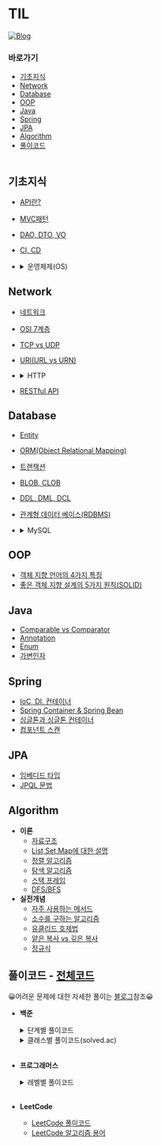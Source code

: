 # TIL
[![Blog](https://img.shields.io/badge/Blog-crupy.tistory.com-green.svg)](https://crupy.tistory.com/category)

### 바로가기
- [기초지식](#기초지식)
- [Network](#network)
- [Database](#database)
- [OOP](#oop)
- [Java](#java)
- [Spring](#spring)
- [JPA](#jpa)
- [Algorithm](#algorithm)
- [풀이코드](#풀이코드)
</br></br>

## 기초지식
- [API란?](https://github.com/crupy/TIL/blob/master/%EA%B8%B0%EC%B4%88%EC%A7%80%EC%8B%9D/API%EB%9E%80%3F.md)
- [MVC패턴](https://github.com/crupy/TIL/blob/master/%EA%B8%B0%EC%B4%88%EC%A7%80%EC%8B%9D/MVC%ED%8C%A8%ED%84%B4.md)
- [DAO, DTO, VO](https://github.com/crupy/TIL/blob/master/%EA%B8%B0%EC%B4%88%EC%A7%80%EC%8B%9D/DAO%2C%20DTO%2C%20VO.md)
- [CI, CD](https://github.com/crupy/TIL/blob/master/%EA%B8%B0%EC%B4%88%EC%A7%80%EC%8B%9D/CI%2C%20CD.md)
- <details>
    <summary>운영체제(OS)</summary>
    <div markdown="1">

    <details>
    <summary>운영체제의 정의 및 기본</summary>
    <div markdown="1">

    - [운영체제(OS)의 정의와 목적](https://github.com/crupy/TIL/blob/master/%EA%B8%B0%EC%B4%88%EC%A7%80%EC%8B%9D/%EC%9A%B4%EC%98%81%EC%B2%B4%EC%A0%9C(OS)/%EC%9A%B4%EC%98%81%EC%B2%B4%EC%A0%9C%EC%9D%98%20%EC%A0%95%EC%9D%98%EC%99%80%20%EB%AA%A9%EC%A0%81.md)

    </div>
    </details>
    
    <details>
    <summary>시스템 구조(System Structures)</summary>
    <div markdown="1">

    </div>
    </details>

    <details>
    <summary>프로세스(Process)</summary>
    <div markdown="1">

    </div>
    </details>

    <details>
    <summary>멀티 쓰레드(MultiThread)</summary>
    <div markdown="1">

    </div>
    </details>

    

    </div>
</details>

## Network
- [네트워크](https://github.com/crupy/TIL/blob/master/Network/%EB%84%A4%ED%8A%B8%EC%9B%8C%ED%81%AC.md)
- [OSI 7계층](https://github.com/crupy/TIL/blob/master/Network/OSI%207%EA%B3%84%EC%B8%B5.md)
- [TCP vs UDP](https://github.com/crupy/TIL/blob/master/Network/TCP%20vs%20UDP.md)
- [URI(URL vs URN)](https://github.com/crupy/TIL/blob/master/Network/URI(URL%2C%20URN).md)
- <details>
    <summary>HTTP</summary>
    <div markdown="1">

    - [HTTP 기본](https://github.com/crupy/TIL/blob/master/Network/HTTP/HTTP%20%EA%B8%B0%EB%B3%B8.md)
    - [HTTP 메서드](https://github.com/crupy/TIL/blob/master/Network/HTTP/HTTP%20%EB%A9%94%EC%84%9C%EB%93%9C.md)
    - [HTTP 상태코드](https://github.com/crupy/TIL/blob/master/Network/HTTP/HTTP%20%EC%83%81%ED%83%9C%EC%BD%94%EB%93%9C.md)
    - [HTTP 헤더 기본](https://github.com/crupy/TIL/blob/master/Network/HTTP/HTTP%20%ED%97%A4%EB%8D%94%20%EA%B8%B0%EB%B3%B8.md)
    - [HTTP 헤더 - 캐시](https://github.com/crupy/TIL/blob/master/Network/HTTP/HTTP%20%ED%97%A4%EB%8D%94%20-%20%EC%BA%90%EC%8B%9C.md)

    </div>
    </details>
    
- [RESTful API](https://github.com/crupy/TIL/blob/master/Network/RESTful%20API.md)

## Database
- [Entity](https://github.com/crupy/TIL/blob/master/Database/Entity.md)
- [ORM(Object Relational Mapping)](https://github.com/crupy/TIL/blob/master/Database/ORM.md)
- [트랜잭션](https://github.com/crupy/TIL/blob/master/Database/%ED%8A%B8%EB%9E%9C%EC%9E%AD%EC%85%98.md)
- [BLOB, CLOB](https://github.com/crupy/TIL/blob/master/Database/LOB(BLOB%2C%20CLOB).md)
- [DDL, DML, DCL](https://github.com/crupy/TIL/blob/master/Database/DDL%2C%20DML%2C%20DCL.md)
- [관계형 데이터 베이스(RDBMS)](https://github.com/crupy/TIL/blob/master/Database/%EA%B4%80%EA%B3%84%ED%98%95%20%EB%8D%B0%EC%9D%B4%ED%84%B0%20%EB%B2%A0%EC%9D%B4%EC%8A%A4(RDBMS).md)
- <details>
       <summary>MySQL</summary>
       <div markdown="1">
       
    - [SELECT 기초](https://github.com/crupy/TIL/tree/master/MySQL_%EA%B8%B0%EC%B4%88%EB%AC%B8%EB%B2%95/SELECT%20%EA%B8%B0%EC%B4%88)

    - <details>
       <summary>SELECT 활용</summary>
       <div markdown="1">
       
        - [서브 쿼리](https://github.com/crupy/TIL/blob/master/MySQL_%EA%B8%B0%EC%B4%88%EB%AC%B8%EB%B2%95/SELECT%20%ED%99%9C%EC%9A%A9/%EC%BF%BC%EB%A6%AC%20%EC%95%88%EC%97%90%20%EC%84%9C%EB%B8%8C%EC%BF%BC%EB%A6%AC.md)
        - [JOIN](https://github.com/crupy/TIL/blob/master/MySQL_%EA%B8%B0%EC%B4%88%EB%AC%B8%EB%B2%95/SELECT%20%ED%99%9C%EC%9A%A9/JOIN.md)
        - [UNION](https://github.com/crupy/TIL/blob/master/MySQL_%EA%B8%B0%EC%B4%88%EB%AC%B8%EB%B2%95/SELECT%20%ED%99%9C%EC%9A%A9/UNION.md)

       </div>
       </details>

       </div>
       </details>


    
## OOP
- [객체 지향 언어의 4가지 특징](https://github.com/crupy/TIL/blob/master/OOP/%EA%B0%9D%EC%B2%B4%20%EC%A7%80%ED%96%A5%20%EC%96%B8%EC%96%B4%EC%9D%98%204%EA%B0%80%EC%A7%80%20%ED%8A%B9%EC%A7%95.md)
- [좋은 객체 지향 설계의 5가지 원칙(SOLID)](https://github.com/crupy/TIL/blob/master/OOP/%EC%A2%8B%EC%9D%80%20%EA%B0%9D%EC%B2%B4%20%EC%A7%80%ED%96%A5%20%EC%84%A4%EA%B3%84%EC%9D%98%205%EA%B0%80%EC%A7%80%20%EC%9B%90%EC%B9%99(SOLID).md)

## Java
- [Comparable vs Comparator](https://github.com/crupy/TIL/blob/master/Java/Comparable%20vs%20Comparator.md)
- [Annotation](https://github.com/crupy/TIL/blob/master/Java/Annotation.md)
- [Enum](https://github.com/crupy/TIL/blob/master/Java/Enum.md)
- [가변인자](https://github.com/crupy/TIL/blob/master/Java/%EA%B0%80%EB%B3%80%EC%9D%B8%EC%9E%90.md)

## Spring
- [IoC, DI, 컨테이너](https://github.com/crupy/TIL/blob/master/Spring/IoC%2C%20DI%2C%20%EC%BB%A8%ED%85%8C%EC%9D%B4%EB%84%88.md)
- [Spring Container & Spring Bean](https://github.com/crupy/TIL/blob/master/Spring/Spring%20Container%20&%20Spring%20Bean.md)
- [싱글톤과 싱글톤 컨테이너](https://github.com/crupy/TIL/blob/master/Spring/%EC%8B%B1%EA%B8%80%ED%86%A4%20%EC%BB%A8%ED%85%8C%EC%9D%B4%EB%84%88.md)
- [컴포넌트 스캔](https://github.com/crupy/TIL/blob/master/Spring/%EC%BB%B4%ED%8F%AC%EB%84%8C%ED%8A%B8%20%EC%8A%A4%EC%BA%94.md)

## JPA
- [임베디드 타입](https://github.com/crupy/TIL/blob/master/JPA/%EC%9E%84%EB%B2%A0%EB%94%94%EB%93%9C%20%ED%83%80%EC%9E%85.md)
- [JPQL 문법](https://github.com/crupy/TIL/blob/master/JPA/JPQL.md)

## Algorithm
- **이론**
    - [자료구조](https://github.com/crupy/TIL/blob/master/%EC%95%8C%EA%B3%A0%EB%A6%AC%EC%A6%98/%EC%9D%B4%EB%A1%A0/%EC%9E%90%EB%A3%8C%EA%B5%AC%EC%A1%B0.md)
    - [List,Set,Map에 대한 설명](https://github.com/crupy/TIL/blob/master/%EC%95%8C%EA%B3%A0%EB%A6%AC%EC%A6%98/%EC%9D%B4%EB%A1%A0/List,Set,Map%EC%97%90%20%EB%8C%80%ED%95%9C%20%EC%84%A4%EB%AA%85.md)
    - [정렬 알고리즘](https://github.com/crupy/TIL/blob/master/%EC%95%8C%EA%B3%A0%EB%A6%AC%EC%A6%98/%EC%9D%B4%EB%A1%A0/%EC%A0%95%EB%A0%AC.md)
    - [탐색 알고리즘](https://github.com/crupy/TIL/blob/master/%EC%95%8C%EA%B3%A0%EB%A6%AC%EC%A6%98/%EC%9D%B4%EB%A1%A0/%ED%83%90%EC%83%89.md)
    - [스택 프레임](https://github.com/crupy/TIL/blob/master/%EC%95%8C%EA%B3%A0%EB%A6%AC%EC%A6%98/%EC%9D%B4%EB%A1%A0/%EC%8A%A4%ED%83%9D%ED%94%84%EB%A0%88%EC%9E%84.md)
    - [DFS/BFS](https://github.com/crupy/TIL/blob/master/%EC%95%8C%EA%B3%A0%EB%A6%AC%EC%A6%98/%EC%9D%B4%EB%A1%A0/%EC%9D%B4%EC%A7%84%ED%8A%B8%EB%A6%AC%EC%88%9C%ED%9A%8C(DFS%2CBFS).md)
- **실전개념**
    - [자주 사용하는 메서드](https://github.com/crupy/TIL/blob/master/%EC%95%8C%EA%B3%A0%EB%A6%AC%EC%A6%98/%EC%8B%A4%EC%A0%84%20%EA%B0%9C%EB%85%90/%EC%9E%90%EC%A3%BC%20%EC%82%AC%EC%9A%A9%ED%95%98%EB%8A%94%20%EB%A9%94%EC%84%9C%EB%93%9C.md)
    - [소수를 구하는 알고리즘](https://github.com/crupy/TIL/blob/master/%EC%95%8C%EA%B3%A0%EB%A6%AC%EC%A6%98/%EC%8B%A4%EC%A0%84%20%EA%B0%9C%EB%85%90/%EC%86%8C%EC%88%98%EC%9D%98%20%EA%B0%AF%EC%88%98%EB%A5%BC%20%EA%B5%AC%ED%95%98%EB%8A%94%20%EC%95%8C%EA%B3%A0%EB%A6%AC%EC%A6%98.md)
    - [유클리드 호제법](https://github.com/crupy/TIL/blob/master/%EC%95%8C%EA%B3%A0%EB%A6%AC%EC%A6%98/%EC%8B%A4%EC%A0%84%20%EA%B0%9C%EB%85%90/%EC%9C%A0%ED%81%B4%EB%A6%AC%EB%93%9C%20%ED%98%B8%EC%A0%9C%EB%B2%95.md)
    - [얕은 복사 vs 깊은 복사](https://github.com/crupy/TIL/blob/master/%EC%95%8C%EA%B3%A0%EB%A6%AC%EC%A6%98/%EC%8B%A4%EC%A0%84%20%EA%B0%9C%EB%85%90/%EC%96%95%EC%9D%80%20%EB%B3%B5%EC%82%AC%20vs%20%EA%B9%8A%EC%9D%80%20%EB%B3%B5%EC%82%AC.md)
    - [정규식](https://github.com/crupy/TIL/blob/master/%EC%95%8C%EA%B3%A0%EB%A6%AC%EC%A6%98/%EC%8B%A4%EC%A0%84%20%EA%B0%9C%EB%85%90/%EC%A0%95%EA%B7%9C%EC%8B%9D.md)


## 풀이코드 - [전체코드](https://github.com/crupy/AlgorithmCode)
😀어려운 문제에 대한 자세한 풀이는 [블로그](https://crupy.tistory.com/category)참조😀</br>

- **백준**
    <details>
    <summary>단계별 풀이코드</summary>
    <div markdown="1">

    - [1단계](https://github.com/crupy/new_baekjoon_algorithm/tree/master/src/step1)</br>
    - [2단계](https://github.com/crupy/new_baekjoon_algorithm/tree/master/src/step2)</br>
    - [3단계](https://github.com/crupy/new_baekjoon_algorithm/tree/master/src/step3)</br>
    - [4단계](https://github.com/crupy/new_baekjoon_algorithm/tree/master/src/step4)</br>
    - [5단계](https://github.com/crupy/new_baekjoon_algorithm/tree/master/src/step5)</br>
    - [6단계](https://github.com/crupy/new_baekjoon_algorithm/tree/master/src/step6)</br>
    - [7단계](https://github.com/crupy/new_baekjoon_algorithm/tree/master/src/step7)</br>
    - [8단계](https://github.com/crupy/new_baekjoon_algorithm/tree/master/src/step8)</br>

    </div>
    </details>
    
    <details>
    <summary>클래스별 풀이코드(solved.ac)</summary>
    <div markdown="1">
    
    - [Class_1](https://github.com/crupy/AlgorithmCode/tree/master/src/solved/class_1)</br>
    - [Class_2](https://github.com/crupy/AlgorithmCode/tree/master/src/solved/class_2)</br>
    
    </div>
    </details>
    
    </br>

- **프로그래머스**
    <details>
    <summary>레벨별 풀이코드</summary>
    <div markdown="1">
        
    - [Level1](https://github.com/crupy/new_baekjoon_algorithm/tree/master/src/Programmers/Level1)
    - [Level2](https://github.com/crupy/new_baekjoon_algorithm/tree/master/src/Programmers/Level2)
    </div>
    </details>
    
    </br>
   
- **LeetCode**
    - [LeetCode 풀이코드](https://github.com/crupy/LeetCode)
    - [LeetCode 알고리즘 용어](https://github.com/crupy/LeetCode/blob/master/Algorithm.md)

